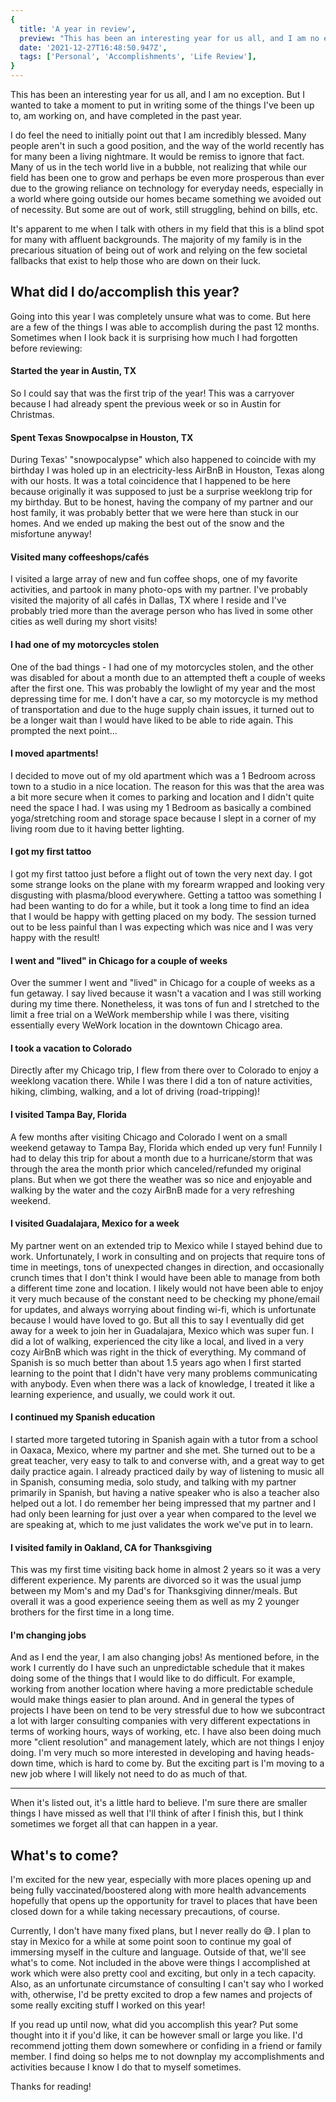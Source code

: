 ```yaml
---
{
  title: 'A year in review',
  preview: "This has been an interesting year for us all, and I am no exception. But I wanted to take a moment to put in writing some of the things I've been up to, am working on, and have completed in the past year.",
  date: '2021-12-27T16:48:50.947Z',
  tags: ['Personal', 'Accomplishments', 'Life Review'],
}
---
```


This has been an interesting year for us all, and I am no exception. But I wanted to take a moment to put in writing some of the things I've been up to, am working on, and have completed in the past year.

I do feel the need to initially point out that I am incredibly blessed. Many people aren't in such a good position, and the way of the world recently has for many been a living nightmare. It would be remiss to ignore that fact. Many of us in the tech world live in a bubble, not realizing that while our field has been one to grow and perhaps be even more prosperous than ever due to the growing reliance on technology for everyday needs, especially in a world where going outside our homes became something we avoided out of necessity. But some are out of work, still struggling, behind on bills, etc.

It's apparent to me when I talk with others in my field that this is a blind spot for many with affluent backgrounds. The majority of my family is in the precarious situation of being out of work and relying on the few societal fallbacks that exist to help those who are down on their luck.

## What did I do/accomplish this year?

Going into this year I was completely unsure what was to come. But here are a few of the things I was able to accomplish during the past 12 months. Sometimes when I look back it is surprising how much I had forgotten before reviewing:

#### Started the year in Austin, TX

So I could say that was the first trip of the year! This was a carryover because I had already spent the previous week or so in Austin for Christmas.

#### Spent Texas Snowpocalpse in Houston, TX

During Texas' "snowpocalypse" which also happened to coincide with my birthday I was holed up in an electricity-less AirBnB in Houston, Texas along with our hosts. It was a total coincidence that I happened to be here because originally it was supposed to just be a surprise weeklong trip for my birthday. But to be honest, having the company of my partner and our host family, it was probably better that we were here than stuck in our homes. And we ended up making the best out of the snow and the misfortune anyway!

#### Visited many coffeeshops/cafés

I visited a large array of new and fun coffee shops, one of my favorite activities, and partook in many photo-ops with my partner. I've probably visited the majority of all cafés in Dallas, TX where I reside and I've probably tried more than the average person who has lived in some other cities as well during my short visits!

#### I had one of my motorcycles stolen

One of the bad things - I had one of my motorcycles stolen, and the other was disabled for about a month due to an attempted theft a couple of weeks after the first one. This was probably the lowlight of my year and the most depressing time for me. I don't have a car, so my motorcycle is my method of transportation and due to the huge supply chain issues, it turned out to be a longer wait than I would have liked to be able to ride again. This prompted the next point...

#### I moved apartments!

I decided to move out of my old apartment which was a 1 Bedroom across town to a studio in a nice location. The reason for this was that the area was a bit more secure when it comes to parking and location and I didn't quite need the space I had. I was using my 1 Bedroom as basically a combined yoga/stretching room and storage space because I slept in a corner of my living room due to it having better lighting.

#### I got my first tattoo

I got my first tattoo just before a flight out of town the very next day. I got some strange looks on the plane with my forearm wrapped and looking very disgusting with plasma/blood everywhere. Getting a tattoo was something I had been wanting to do for a while, but it took a long time to find an idea that I would be happy with getting placed on my body. The session turned out to be less painful than I was expecting which was nice and I was very happy with the result!

#### I went and "lived" in Chicago for a couple of weeks

Over the summer I went and "lived" in Chicago for a couple of weeks as a fun getaway. I say lived because it wasn't a vacation and I was still working during my time there. Nonetheless, it was tons of fun and I stretched to the limit a free trial on a WeWork membership while I was there, visiting essentially every WeWork location in the downtown Chicago area.

#### I took a vacation to Colorado

Directly after my Chicago trip, I flew from there over to Colorado to enjoy a weeklong vacation there. While I was there I did a ton of nature activities, hiking, climbing, walking, and a lot of driving (road-tripping)!

#### I visited Tampa Bay, Florida

A few months after visiting Chicago and Colorado I went on a small weekend getaway to Tampa Bay, Florida which ended up very fun! Funnily I had to delay this trip for about a month due to a hurricane/storm that was through the area the month prior which canceled/refunded my original plans. But when we got there the weather was so nice and enjoyable and walking by the water and the cozy AirBnB made for a very refreshing weekend.

#### I visited Guadalajara, Mexico for a week

My partner went on an extended trip to Mexico while I stayed behind due to work. Unfortunately, I work in consulting and on projects that require tons of time in meetings, tons of unexpected changes in direction, and occasionally crunch times that I don't think I would have been able to manage from both a different time zone and location. I likely would not have been able to enjoy it very much because of the constant need to be checking my phone/email for updates, and always worrying about finding wi-fi, which is unfortunate because I would have loved to go. But all this to say I eventually did get away for a week to join her in Guadalajara, Mexico which was super fun. I did a lot of walking, experienced the city like a local, and lived in a very cozy AirBnB which was right in the thick of everything. My command of Spanish is so much better than about 1.5 years ago when I first started learning to the point that I didn't have very many problems communicating with anybody. Even when there was a lack of knowledge, I treated it like a learning experience, and usually, we could work it out.

#### I continued my Spanish education

I started more targeted tutoring in Spanish again with a tutor from a school in Oaxaca, Mexico, where my partner and she met. She turned out to be a great teacher, very easy to talk to and converse with, and a great way to get daily practice again. I already practiced daily by way of listening to music all in Spanish, consuming media, solo study, and talking with my partner primarily in Spanish, but having a native speaker who is also a teacher also helped out a lot. I do remember her being impressed that my partner and I had only been learning for just over a year when compared to the level we are speaking at, which to me just validates the work we've put in to learn.

#### I visited family in Oakland, CA for Thanksgiving

This was my first time visiting back home in almost 2 years so it was a very different experience. My parents are divorced so it was the usual jump between my Mom's and my Dad's for Thanksgiving dinner/meals. But overall it was a good experience seeing them as well as my 2 younger brothers for the first time in a long time.

#### I'm changing jobs

And as I end the year, I am also changing jobs! As mentioned before, in the work I currently do I have such an unpredictable schedule that it makes doing some of the things that I would like to do difficult. For example, working from another location where having a more predictable schedule would make things easier to plan around. And in general the types of projects I have been on tend to be very stressful due to how we subcontract a lot with larger consulting companies with very different expectations in terms of working hours, ways of working, etc. I have also been doing much more "client resolution" and management lately, which are not things I enjoy doing. I'm very much so more interested in developing and having heads-down time, which is hard to come by. But the exciting part is I'm moving to a new job where I will likely not need to do as much of that.

---

When it's listed out, it's a little hard to believe. I'm sure there are smaller things I have missed as well that I'll think of after I finish this, but I think sometimes we forget all that can happen in a year.

## What's to come?

I'm excited for the new year, especially with more places opening up and being fully vaccinated/boostered along with more health advancements hopefully that opens up the opportunity for travel to places that have been closed down for a while taking necessary precautions, of course.

Currently, I don't have many fixed plans, but I never really do 😅. I plan to stay in Mexico for a while at some point soon to continue my goal of immersing myself in the culture and language. Outside of that, we'll see what's to come. Not included in the above were things I accomplished at work which were also pretty cool and exciting, but only in a tech capacity. Also, as an unfortunate circumstance of consulting I can't say who I worked with, otherwise, I'd be pretty excited to drop a few names and projects of some really exciting stuff I worked on this year!

If you read up until now, what did you accomplish this year? Put some thought into it if you'd like, it can be however small or large you like. I'd recommend jotting them down somewhere or confiding in a friend or family member. I find doing so helps me to not downplay my accomplishments and activities because I know I do that to myself sometimes.

Thanks for reading!
